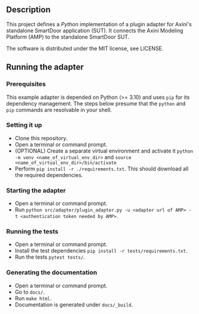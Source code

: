 
## Description
This project defines a *Python* implementation of a plugin adapter for Axini's standalone SmartDoor application (SUT). 
It connects the Axini Modeling Platform (AMP) to the standalone SmartDoor SUT.

The software is distributed under the MIT license, see LICENSE.

## Running the adapter
### Prerequisites
This example adapter is depended on Python (>= 3.10) and uses `pip` for its dependency management. The steps below presume that the `python` and `pip` commands are resolvable in your shell.

### Setting it up
- Clone this repository.
- Open a terminal or command prompt.
- (OPTIONAL) Create a separate virtual environment and activate it `python -m venv <name_of_virtual_env_dir>` and `source <name_of_virtual_env_dir>/bin/activate`
- Perform `pip install -r ./requirements.txt`. This should download all the required dependencies.

### Starting the adapter
- Open a terminal or command prompt.
- Run `python src/adapter/plugin_adapter.py -u <adapter url of AMP> -t <authentication token needed by AMP>`.

### Running the tests
- Open a terminal or command prompt.
- Install the test dependencies `pip install -r tests/requirements.txt`.
- Run the tests `pytest tests/`.

### Generating the documentation
- Open a terminal or command prompt.
- Go to `docs/`.
- Run `make html`.
- Documentation is generated under `docs/_build`.
